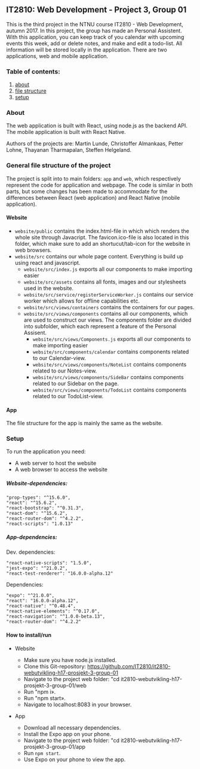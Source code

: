 ## IT2810: Web Development - Project 3, Group 01

This is the third project in the NTNU course IT2810 - Web Development, autumn 2017. In this project, the group has made an Personal Assistent. With this application, you can keep track of you calendar with upcoming events this week, add or delete notes, and make and edit a todo-list. All information  will be stored locally in the application. There are two applications, web and mobile application.


### Table of contents:
1. [about](#About) 
2. [file structure](#FileStructure)
3. [setup](#Setup)

### About <a name="About"></a>

The web application is built with React, using node.js as the backend API.
The mobile application is built with React Native.

Authors of the projects are: Martin Lunde, Christoffer Almankaas, Petter Lohne, Thayanan Tharmapalan, Steffen Helgeland.

### General file structure of the project <a name="FileStructure"></a>
The project is split into to main folders: `app` and `web`, which respectively represent the code for application and webpage. The code is similar in both parts, but some changes has been made to accommodate for the differences between React (web application) and React Native (mobile application).

#### Website
* `website/public` contains the index.html-file in which which renders the whole site through Javacript. The favicon.ico-file is also located in this folder, which make sure to add an shortucut/tab-icon for the website in web browsers.
* `website/src` contains our whole page content. Everything is build up using react and javascript.
    * `website/src/index.js` exports all our components to make importing easier
    * `website/src/assets` contains all fonts, images and our stylesheets used in the website.
    * `website/src/service/registerServiceWorker.js` contains our service worker which allows for offline capabilities etc.
    * `website/src/views/containers` contains the containers for our pages.
    * `website/src/views/components` contains all our components, which are used to construct our views. The components folder are divided into subfolder, which each represent a feature of the Personal Assisent.
        * `website/src/views/Components.js` exports all our components to make importing easier
        * `website/src/components/calendar` contains components related to our Calendar-view.
        * `website/src/views/components/NoteList` contains components related to our Notes-view.
        * `website/src/views/components/SideBar` contains components related to our Sidebar on the page.
        * `website/src/views/components/TodoList` contains  components related to our TodoList-view.

#### App
The file structure for the app is mainly the same as the website.

### Setup <a name="Setup"></a>
To run the application you need:
* A web server to host the website
* A web browser to access the website


##### Website-dependencies:

    "prop-types": "^15.6.0",
    "react": "^15.6.2",
    "react-bootstrap": "^0.31.3",
    "react-dom": "^15.6.2",
    "react-router-dom": "^4.2.2",
    "react-scripts": "1.0.13"

##### App-dependencies:

Dev. dependencies:

    "react-native-scripts": "1.5.0",
    "jest-expo": "^21.0.2",
    "react-test-renderer": "16.0.0-alpha.12"

Dependencies:

    "expo": "^21.0.0",
    "react": "16.0.0-alpha.12",
    "react-native": "^0.48.4",
    "react-native-elements": "^0.17.0",
    "react-navigation": "^1.0.0-beta.13",
    "react-router-dom": "^4.2.2"


#### How to install/run 

* Website
    * Make sure you have node.js installed.
    * Clone this Git-repository: https://github.com/IT2810/it2810-webutvikling-h17-prosjekt-3-group-01
    * Navigate to the project web folder: "cd it2810-webutvikling-h17-prosjekt-3-group-01/web
    * Run "npm i».
    * Run "npm start».
    * Navigate to localhost:8083 in your browser.

* App
    * Download all necessary dependencies.
    * Install the Expo app on your phone.
    * Navigate to the project web folder: "cd it2810-webutvikling-h17-prosjekt-3-group-01/app
    * Run `npm start`.
    * Use Expo on your phone to view the app.
